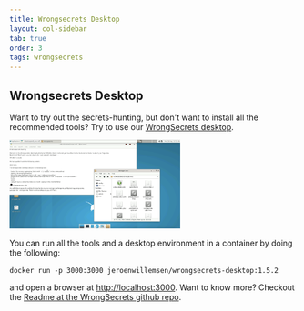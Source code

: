 ```yaml
---
title: Wrongsecrets Desktop
layout: col-sidebar
tab: true
order: 3
tags: wrongsecrets
---
```


## Wrongsecrets Desktop

Want to try out the secrets-hunting, but don't want to install all the recommended tools? Try to use our [WrongSecrets desktop](https://hub.docker.com/r/jeroenwillemsen/wrongsecrets-desktop).

<img src="assets/images/wrongsecrets-desktop.png" alt="WrongSecrets desktopt" width="300px" />

You can run all the tools and a desktop environment in a container by doing the following:

```shell
docker run -p 3000:3000 jeroenwillemsen/wrongsecrets-desktop:1.5.2
```

and open a browser at [http://localhost:3000](http://localhost:3000). 
Want to know more? Checkout the [Readme at the WrongSecrets github repo](https://github.com/commjoen/wrongsecrets#want-to-play-but-are-not-allowed-to-install-the-tools).